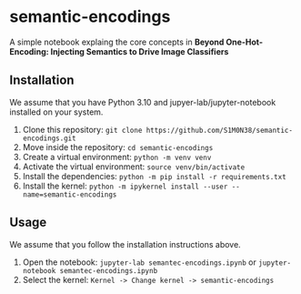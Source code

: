 # semantic-encodings

A simple notebook explaing the core concepts in
**Beyond One-Hot-Encoding: Injecting Semantics to Drive Image Classifiers**

## Installation

We assume that you have Python 3.10 and jupyer-lab/jupyter-notebook installed
on your system.

1. Clone this repository: `git clone https://github.com/S1M0N38/semantic-encodings.git`
2. Move inside the repository: `cd semantic-encodings`
3. Create a virtual environment: `python -m venv venv`
4. Activate the virtual environment: `source venv/bin/activate`
5. Install the dependencies: `python -m pip install -r requirements.txt`
6. Install the kernel: `python -m ipykernel install --user --name=semantic-encodings`

## Usage

We assume that you follow the installation instructions above.

1. Open the notebook: `jupyter-lab semantec-encodings.ipynb` or
   `jupyter-notebook semantec-encodings.ipynb`
2. Select the kernel: `Kernel -> Change kernel -> semantic-encodings`
